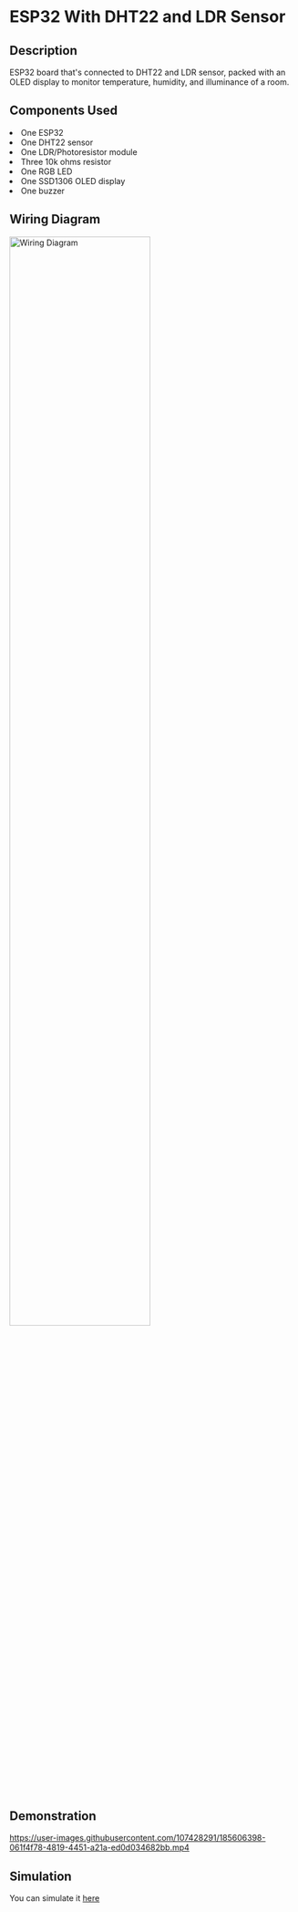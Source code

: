 # ESP32 With DHT22 and LDR Sensor

## Description
ESP32 board that's connected to DHT22 and LDR sensor, packed with an OLED display to monitor temperature, humidity, and illuminance of a room.

## Components Used
<li>One ESP32</li>
<li>One DHT22 sensor</li>
<li>One LDR/Photoresistor module</li>
<li>Three 10k ohms resistor</li>
<li>One RGB LED</li>
<li>One SSD1306 OLED display</li>
<li>One buzzer</li>

## Wiring Diagram
<img alt="Wiring Diagram" src="https://i.ibb.co/DgKHYgf/Screenshot-555.png" width="70%" height="70%">

## Demonstration
https://user-images.githubusercontent.com/107428291/185606398-061f4f78-4819-4451-a21a-ed0d034682bb.mp4


## Simulation
You can simulate it [here](https://wokwi.com/projects/340401998036730452)
